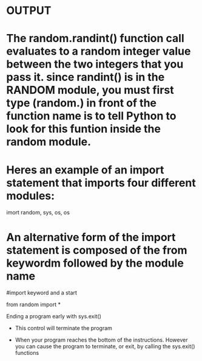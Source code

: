 # OUTPUT 




# The random.randint() function call evaluates to a random integer value between the two integers that you pass it. since randint() is in the RANDOM module, you must first type (random.) in front of the function name is to tell Python to look for this funtion inside the random module. 

# Heres an example of an import statement that imports four different modules:



imort random, sys, os, os

# An alternative form of the import statement is composed of the from keywordm followed by the module name
#import keyword and a start

from random import *

Ending a program early with sys.exit()

- This control will terminate the program 

- When your program reaches the bottom of the instructions. However you can cause the program to terminate, or exit, by calling the sys.exit() functions